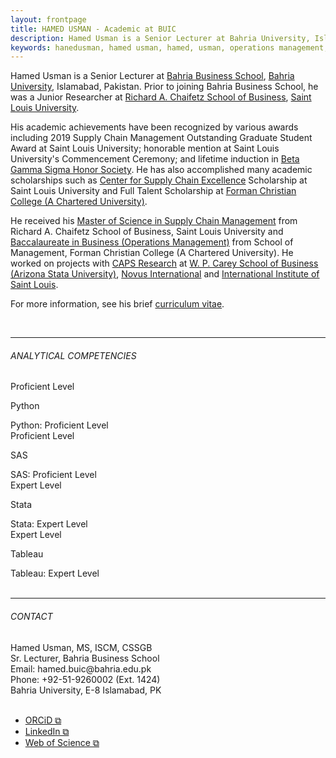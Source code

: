 ```yaml
---
layout: frontpage
title: HAMED USMAN - Academic at BUIC
description: Hamed Usman is a Senior Lecturer at Bahria University, Islamabad, Pakistan. 
keywords: hanedusman, hamed usman, hamed, usman, operations management, supply chain management, logistics
---
```

<!--<div class="headline"><strong>Howdy! </strong> If you are registered to one of my courses at Bahria Business School, please click <a href="https://101scm.github.io" target="_blank" rel="noopener noreferrer">here &#x29c9;</a>.
</div>

<br/>-->

<myclick src="../assets/hu.png" alt="" width="200" height="200">

<!--<p><i>Note: If you are currently registered to one of my courses at Bahria Business School, please click <a href="https://101scm.github.io" target="_blank" rel="noopener noreferrer">here &#x29c9;</a> to view the latest information about your class.</i></p>-->
<p>Hamed Usman is a Senior Lecturer at <a href="https://www.bahria.edu.pk/buic/bbs">Bahria Business School</a>, <a href="https://www.bahria.edu.pk">Bahria University</a>, Islamabad, Pakistan. Prior to joining Bahria Business School, he was a Junior Researcher at <a href="https://www.slu.edu/business">Richard A. Chaifetz School of Business</a>, <a href="https://www.slu.edu">Saint Louis University</a>.</p>
<p>His academic achievements have been recognized by various awards including 2019 Supply Chain Management Outstanding Graduate Student Award at Saint Louis University; honorable mention at Saint Louis University's Commencement Ceremony; and lifetime induction in <a href="https://www.betagammasigma.org">Beta Gamma Sigma Honor Society</a>. He has also accomplished many academic scholarships such as <a href="https://www.slu.edu/business/centers/supply-chain-excellence/index.php">Center for Supply Chain Excellence</a> Scholarship at Saint Louis University and Full Talent Scholarship at <a href="https://www.fccollege.edu.pk">Forman Christian College (A Chartered University)</a>.</p>
<p>He received his <a href="https://www.slu.edu/business/graduate/supply-chain-management">Master of Science in Supply Chain Management</a> from Richard A. Chaifetz School of Business, Saint Louis University and <a href="https://www.fccollege.edu.pk/baccalaureate-in-business/">Baccalaureate in Business (Operations Management)</a> from School of Management, Forman Christian College (A Chartered University). He worked on projects with <a href="https://www.capsresearch.org">CAPS Research</a> at <a href="https://wpcarey.asu.edu/">W. P. Carey School of Business</a> <a href="https://www.asu.edu">(Arizona Stata University)</a>, <a href="https://www.novusint.com">Novus International</a> and <a href="https://www.iistl.org">International Institute of Saint Louis</a>.</p>

<p>For more information, see his brief <a href="https://hamedusman.github.io/cv">curriculum vitae</a>.</p>


<br/>

---



<h6>ANALYTICAL COMPETENCIES</h6>
 
 <div class="skillbarbackgroundmain">
  <div class="skillrangemain pythonmain">Proficient Level</div></div>
   <div class="tooltip"><p>Python</p>
    <span class="tooltiptext">Python: Proficient Level</span></div>

 <div class="skillbarbackgroundmain">
  <div class="skillrangemain sasmain">Proficient Level</div></div>
   <div class="tooltip"><p>SAS</p>
    <span class="tooltiptext">SAS: Proficient Level</span></div>
  
 <div class="skillbarbackgroundmain">
  <div class="skillrangemain statamain">Expert Level</div></div>
   <div class="tooltip"><p>Stata</p>
    <span class="tooltiptext">Stata: Expert Level</span></div>
  
 <div class="skillbarbackgroundmain">
  <div class="skillrangemain tableaumain">Expert Level</div></div>
   <div class="tooltip"><p>Tableau</p>
    <span class="tooltiptext">Tableau: Expert Level</span></div>



<br/>

---



<h6>CONTACT</h6>
Hamed Usman, MS, ISCM, CSSGB<br/>
Sr. Lecturer, Bahria Business School<br/>
Email: hamed.buic@bahria.edu.pk<br/>
Phone: +92-51-9260002 (Ext. 1424)<br/>
Bahria University, E-8 Islamabad, PK<br/>
<br/>
<ul>
  <li><a href="https://orcid.org/0000-0003-3755-9345" target="_blank" rel="noopener noreferrer">ORCiD &#x29c9;</a></li>
  <li><a href="https://www.linkedin.com/in/hamedusman" target="_blank" rel="noopener noreferrer">LinkedIn &#x29c9;</a></li>
  <!--<li><a href="https://scholar.google.com/citations?user=wVuB9pAAAAAJ" target="_blank" rel="noopener noreferrer">Google Scholar &#x29c9;</a></li>-->
  <li><a href="https://www.webofscience.com/wos/author/record/HKO-5681-2023" target="_blank" rel="noopener noreferrer">Web of Science &#x29c9;</a></li>
</ul>
